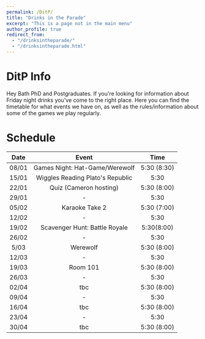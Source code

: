 ```yaml
---
permalink: /DitP/
title: "Drinks in the Parade"
excerpt: "This is a page not in the main menu"
author_profile: true
redirect_from: 
  - "/drinksintheparade/"
  - "/drinksintheparade.html"
---
```



DitP Info
======

Hey Bath PhD and Postgraduates. If you're looking for information about Friday night drinks you've come to the right place. Here you can find the timetable for what events we have on, as well as the rules/information about some of the games we play regularly. 

Schedule
======

|Date | Event | Time |
|:---:|:------:|:-----:|
|08/01|Games Night: Hat-Game/Werewolf| 5:30 (8:30)|
|15/01|Wiggles Reading Plato's Republic| 5:30 |
|22/01|Quiz (Cameron hosting)|5:30 (8:00)|
|29/01|-|5:30|
|05/02|Karaoke Take 2| 5:30 (7:00)|
|12/02|-|5:30|
|19/02|Scavenger Hunt: Battle Royale | 5:30(8:00)|
|26/02|-|5:30|
|5/03|Werewolf|5:30 (8:00)|
|12/03|-|5:30|
|19/03|Room 101| 5:30 (8:00)|
|26/03|-|5:30|
|02/04|tbc|5:30 (8:00)|
|09/04|-| 5:30| 
|16/04|tbc|5:30 (8:00)|
|23/04|-|5:30|
|30/04|tbc| 5:30 (8:00)|
